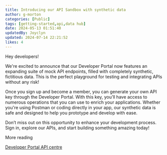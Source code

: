 ```yaml
---
title: Introducing our API Sandbox with synthetic data
author: g-morton
categories: [Public]
tags: [getting-started,api,data hub]
date: 2024-05-13 01:51:40 
updatedBy: Joyclyn
updated: 2024-07-14 22:21:52 
likes: 4
---
```


Hey developers!

We're excited to announce that our Developer Portal now features an expanding suite of mock API endpoints, filled with completely synthetic, fictitious data. This is the perfect playground for testing and integrating APIs without any risk!

Once you sign up and become a member, you can generate your own API key through the Developer Portal. With this key, you’ll have access to numerous operations that you can use to enrich your applications. Whether you're using Postman or coding directly in your app, our synthetic data is safe and designed to help you prototype and develop with ease.

Don’t miss out on this opportunity to enhance your development process. Sign in, explore our APIs, and start building something amazing today!

More reading

[Developer Portal API centre](/apis)
